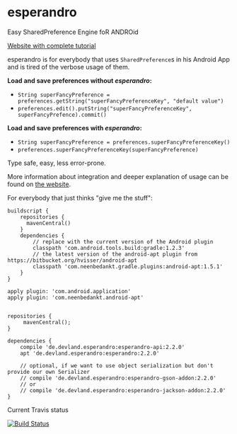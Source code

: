 esperandro
==========

Easy SharedPreference Engine foR ANDROid

[Website with complete tutorial](http://dkunzler.github.io/esperandro)

esperandro is for everybody that uses `SharedPreference`s in his Android App and is tired of the verbose usage of them.

**Load and save preferences without *esperandro*:**

* `String superFancyPreference = preferences.getString("superFancyPreferenceKey", "default value")`
* `preferences.edit().putString("superFancyPreferenceKey", superFancyPrefence).commit()`



**Load and save preferences with *esperandro*:**

* `String superFancyPreference = preferences.superFancyPreferenceKey()`
* `preferences.superFancyPreferenceKey(superFancyPreference)`

Type safe, easy, less error-prone.

More information about integration and deeper explanation of usage can be found on [the website](http://dkunzler.github.io/esperandro).

For everybody that just thinks "give me the stuff":

    buildscript {
        repositories {
          mavenCentral()
        }
        dependencies {
            // replace with the current version of the Android plugin
            classpath 'com.android.tools.build:gradle:1.2.3'
            // the latest version of the android-apt plugin from https://bitbucket.org/hvisser/android-apt
            classpath 'com.neenbedankt.gradle.plugins:android-apt:1.5.1'
        }
    }

    apply plugin: 'com.android.application'
    apply plugin: 'com.neenbedankt.android-apt'


    repositories {
         mavenCentral();
    }

    dependencies {
        compile 'de.devland.esperandro:esperandro-api:2.2.0'
        apt 'de.devland.esperandro:esperandro:2.2.0'

        // optional, if we want to use object serialization but don't provide our own Serializer
        // compile 'de.devland.esperandro:esperandro-gson-addon:2.2.0'
        // or
        // compile 'de.devland.esperandro:esperandro-jackson-addon:2.2.0'
    }
    
Current Travis status

[![Build Status](https://api.travis-ci.org/dkunzler/esperandro.png?branch=master)](https://travis-ci.org/dkunzler/esperandro)
